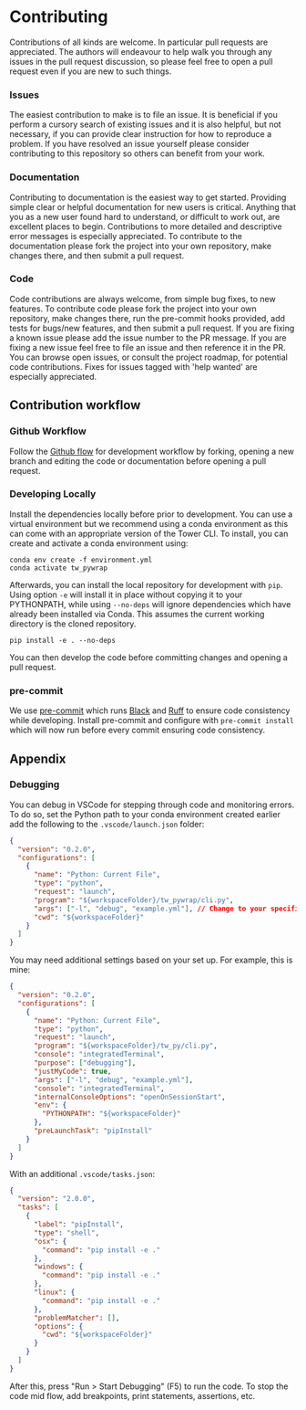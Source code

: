 # Contributing

Contributions of all kinds are welcome. In particular pull requests are appreciated. The authors will endeavour to help walk you through any issues in the pull request discussion, so please feel free to open a pull request even if you are new to such things.

### Issues

The easiest contribution to make is to file an issue. It is beneficial if you perform a cursory search of existing issues and it is also helpful, but not necessary, if you can provide clear instruction for how to reproduce a problem. If you have resolved an issue yourself please consider contributing to this repository so others can benefit from your work.

### Documentation

Contributing to documentation is the easiest way to get started. Providing simple clear or helpful documentation for new users is critical. Anything that you as a new user found hard to understand, or difficult to work out, are excellent places to begin. Contributions to more detailed and descriptive error messages is especially appreciated. To contribute to the documentation please fork the project into your own repository, make changes there, and then submit a pull request.

### Code

Code contributions are always welcome, from simple bug fixes, to new features. To contribute code please fork the project into your own repository, make changes there, run the pre-commit hooks provided, add tests for bugs/new features, and then submit a pull request. If you are fixing a known issue please add the issue number to the PR message. If you are fixing a new issue feel free to file an issue and then reference it in the PR. You can browse open issues, or consult the project roadmap, for potential code contributions. Fixes for issues tagged with 'help wanted' are especially appreciated.

## Contribution workflow

### Github Workflow

Follow the [Github flow](https://docs.github.com/en/get-started/quickstart/github-flow) for development workflow by forking, opening a new branch and editing the code or documentation before opening a pull request.

### Developing Locally

Install the dependencies locally before prior to development. You can use a virtual environment but we recommend using a conda environment as this can come with an appropriate version of the Tower CLI. To install, you can create and activate a conda environment using:

```console
conda env create -f environment.yml
conda activate tw_pywrap
```

Afterwards, you can install the local repository for development with `pip`. Using option `-e` will install it in place without copying it to your PYTHONPATH, while using `--no-deps` will ignore dependencies which have already been installed via Conda. This assumes the current working directory is the cloned repository.

```console
pip install -e . --no-deps
```

You can then develop the code before committing changes and opening a pull request.

### pre-commit

We use [pre-commit](https://pre-commit.com/) which runs [Black](https://github.com/psf/black) and [Ruff](https://github.com/astral-sh/ruff) to ensure code consistency while developing. Install pre-commit and configure with `pre-commit install` which will now run before every commit ensuring code consistency.

## Appendix

### Debugging

You can debug in VSCode for stepping through code and monitoring errors. To do so, set the Python path to your conda environment created earlier add the following to the `.vscode/launch.json` folder:

```json
{
  "version": "0.2.0",
  "configurations": [
    {
      "name": "Python: Current File",
      "type": "python",
      "request": "launch",
      "program": "${workspaceFolder}/tw_pywrap/cli.py",
      "args": ["-l", "debug", "example.yml"], // Change to your specific commands you wish to run
      "cwd": "${workspaceFolder}"
    }
  ]
}
```

You may need additional settings based on your set up. For example, this is mine:

```json
{
  "version": "0.2.0",
  "configurations": [
    {
      "name": "Python: Current File",
      "type": "python",
      "request": "launch",
      "program": "${workspaceFolder}/tw_py/cli.py",
      "console": "integratedTerminal",
      "purpose": ["debugging"],
      "justMyCode": true,
      "args": ["-l", "debug", "example.yml"],
      "console": "integratedTerminal",
      "internalConsoleOptions": "openOnSessionStart",
      "env": {
        "PYTHONPATH": "${workspaceFolder}"
      },
      "preLaunchTask": "pipInstall"
    }
  ]
}
```

With an additional `.vscode/tasks.json`:

```json
{
  "version": "2.0.0",
  "tasks": [
    {
      "label": "pipInstall",
      "type": "shell",
      "osx": {
        "command": "pip install -e ."
      },
      "windows": {
        "command": "pip install -e ."
      },
      "linux": {
        "command": "pip install -e ."
      },
      "problemMatcher": [],
      "options": {
        "cwd": "${workspaceFolder}"
      }
    }
  ]
}
```

After this, press "Run > Start Debugging" (F5) to run the code. To stop the code mid flow, add breakpoints, print statements, assertions, etc.
